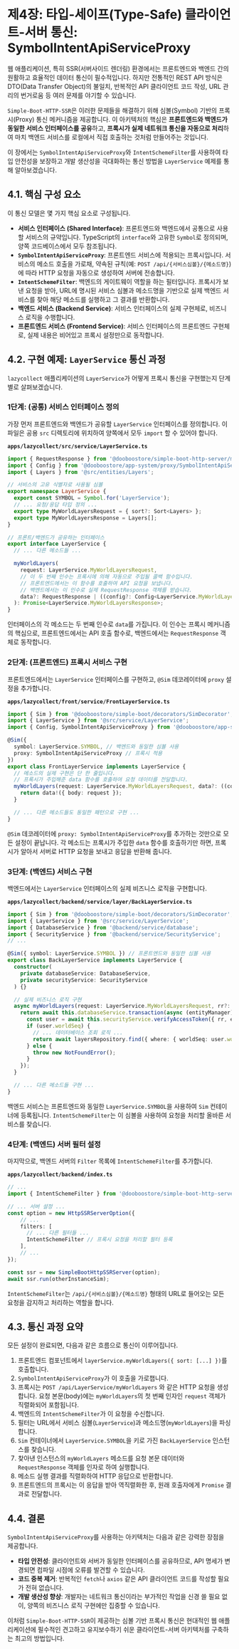 # 제4장: 타입-세이프(Type-Safe) 클라이언트-서버 통신: SymbolIntentApiServiceProxy

웹 애플리케이션, 특히 SSR(서버사이드 렌더링) 환경에서는 프론트엔드와 백엔드 간의 원활하고 효율적인 데이터 통신이 필수적입니다. 하지만 전통적인 REST API 방식은 DTO(Data Transfer Object)의 불일치, 반복적인 API 클라이언트 코드 작성, URL 관리의 번거로움 등 여러 문제를 야기할 수 있습니다.

`Simple-Boot-HTTP-SSR`은 이러한 문제들을 해결하기 위해 심볼(Symbol) 기반의 프록시(Proxy) 통신 메커니즘을 제공합니다. 이 아키텍처의 핵심은 **프론트엔드와 백엔드가 동일한 서비스 인터페이스를 공유**하고, **프록시가 실제 네트워크 통신을 자동으로 처리**하여 마치 백엔드 서비스를 로컬에서 직접 호출하는 것처럼 만들어주는 것입니다.

이 장에서는 `SymbolIntentApiServiceProxy`와 `IntentSchemeFilter`를 사용하여 타입 안전성을 보장하고 개발 생산성을 극대화하는 통신 방법을 `LayerService` 예제를 통해 알아보겠습니다.

## 4.1. 핵심 구성 요소

이 통신 모델은 몇 가지 핵심 요소로 구성됩니다.

-   **서비스 인터페이스 (Shared Interface)**: 프론트엔드와 백엔드에서 공통으로 사용할 서비스의 규약입니다. TypeScript의 `interface`와 고유한 `Symbol`로 정의되며, 양쪽 코드베이스에서 모두 참조됩니다.
-   **`SymbolIntentApiServiceProxy`**: 프론트엔드 서비스에 적용되는 프록시입니다. 서비스의 메소드 호출을 가로채, 약속된 규칙(예: `POST /api/{서비스심볼}/{메소드명}`)에 따라 HTTP 요청을 자동으로 생성하여 서버에 전송합니다.
-   **`IntentSchemeFilter`**: 백엔드의 게이트웨이 역할을 하는 필터입니다. 프록시가 보낸 요청을 받아, URL에 명시된 서비스 심볼과 메소드명을 기반으로 실제 백엔드 서비스를 찾아 해당 메소드를 실행하고 그 결과를 반환합니다.
-   **백엔드 서비스 (Backend Service)**: 서비스 인터페이스의 실제 구현체로, 비즈니스 로직을 수행합니다.
-   **프론트엔드 서비스 (Frontend Service)**: 서비스 인터페이스의 프론트엔드 구현체로, 실제 내용은 비어있고 프록시 설정만으로 동작합니다.

## 4.2. 구현 예제: `LayerService` 통신 과정

`lazycollect` 애플리케이션의 `LayerService`가 어떻게 프록시 통신을 구현했는지 단계별로 살펴보겠습니다.

### 1단계: (공통) 서비스 인터페이스 정의

가장 먼저 프론트엔드와 백엔드가 공유할 `LayerService` 인터페이스를 정의합니다. 이 파일은 공용 `src` 디렉토리에 위치하여 양쪽에서 모두 `import` 할 수 있어야 합니다.

**`apps/lazycollect/src/service/LayerService.ts`**
```typescript
import { RequestResponse } from '@dooboostore/simple-boot-http-server/models/RequestResponse';
import { Config } from '@dooboostore/app-system/proxy/SymbolIntentApiServiceProxy';
import { Layers } from '@src/entities/Layers';

// 서비스의 고유 식별자로 사용될 심볼
export namespace LayerService {
  export const SYMBOL = Symbol.for('LayerService');
  // ... 요청/응답 타입 정의 ...
  export type MyWorldLayersRequest = { sort?: Sort<Layers> };
  export type MyWorldLayersResponse = Layers[];
}

// 프론트/백엔드가 공유하는 인터페이스
export interface LayerService {
  // ... 다른 메소드들 ...

  myWorldLayers(
    request: LayerService.MyWorldLayersRequest,
    // 이 두 번째 인수는 프록시에 의해 자동으로 주입될 콜백 함수입니다.
    // 프론트엔드에서는 이 함수를 호출하여 API 요청을 보냅니다.
    // 백엔드에서는 이 인수로 실제 RequestResponse 객체를 받습니다.
    data?: RequestResponse | ((config?: Config<LayerService.MyWorldLayersRequest>) => Promise<LayerService.MyWorldLayersResponse>)
  ): Promise<LayerService.MyWorldLayersResponse>;
}
```
인터페이스의 각 메소드는 두 번째 인수로 `data`를 가집니다. 이 인수는 프록시 메커니즘의 핵심으로, 프론트엔드에서는 API 호출 함수로, 백엔드에서는 `RequestResponse` 객체로 동작합니다.

### 2단계: (프론트엔드) 프록시 서비스 구현

프론트엔드에서는 `LayerService` 인터페이스를 구현하고, `@Sim` 데코레이터에 `proxy` 설정을 추가합니다.

**`apps/lazycollect/front/service/FrontLayerService.ts`**
```typescript
import { Sim } from '@dooboostore/simple-boot/decorators/SimDecorator';
import { LayerService } from '@src/service/LayerService';
import { Config, SymbolIntentApiServiceProxy } from '@dooboostore/app-system/proxy/SymbolIntentApiServiceProxy';

@Sim({
  symbol: LayerService.SYMBOL, // 백엔드와 동일한 심볼 사용
  proxy: SymbolIntentApiServiceProxy // 프록시 적용
})
export class FrontLayerService implements LayerService {
  // 메소드의 실제 구현은 단 한 줄입니다.
  // 프록시가 주입해준 data 함수를 호출하여 요청 데이터를 전달합니다.
  myWorldLayers(request: LayerService.MyWorldLayersRequest, data?: ((config?: Config<...>) => Promise<...>): Promise<LayerService.MyWorldLayersResponse> {
    return data!({ body: request });
  }

  // ... 다른 메소드들도 동일한 패턴으로 구현 ...
}
```
`@Sim` 데코레이터에 `proxy: SymbolIntentApiServiceProxy`를 추가하는 것만으로 모든 설정이 끝납니다. 각 메소드는 프록시가 주입한 `data` 함수를 호출하기만 하면, 프록시가 알아서 서버로 HTTP 요청을 보내고 응답을 반환해 줍니다.

### 3단계: (백엔드) 서비스 구현

백엔드에서는 `LayerService` 인터페이스의 실제 비즈니스 로직을 구현합니다.

**`apps/lazycollect/backend/service/layer/BackLayerService.ts`**
```typescript
import { Sim } from '@dooboostore/simple-boot/decorators/SimDecorator';
import { LayerService } from '@src/service/LayerService';
import { DatabaseService } from '@backend/service/database';
import { SecurityService } from '@backend/service/SecurityService';
// ...

@Sim({ symbol: LayerService.SYMBOL }) // 프론트엔드와 동일한 심볼 사용
export class BackLayerService implements LayerService {
  constructor(
    private databaseService: DatabaseService,
    private securityService: SecurityService
  ) {}

  // 실제 비즈니스 로직 구현
  async myWorldLayers(request: LayerService.MyWorldLayersRequest, rr?: RequestResponse): Promise<LayerService.MyWorldLayersResponse> {
    return await this.databaseService.transaction(async (entityManager) => {
      const user = await this.securityService.verifyAccessToken({ rr, entityManager });
      if (user.worldSeq) {
        // ... 데이터베이스 조회 로직 ...
        return await layersRepository.find({ where: { worldSeq: user.worldSeq, ... } });
      } else {
        throw new NotFoundError();
      }
    });
  }

  // ... 다른 메소드들 구현 ...
}
```
백엔드 서비스는 프론트엔드와 동일한 `LayerService.SYMBOL`을 사용하여 `Sim` 컨테이너에 등록됩니다. `IntentSchemeFilter`는 이 심볼을 사용하여 요청을 처리할 올바른 서비스를 찾습니다.

### 4단계: (백엔드) 서버 필터 설정

마지막으로, 백엔드 서버의 `Filter` 목록에 `IntentSchemeFilter`를 추가합니다.

**`apps/lazycollect/backend/index.ts`**
```typescript
// ...
import { IntentSchemeFilter } from '@dooboostore/simple-boot-http-server-ssr/filters/IntentSchemeFilter';

// ... 서버 설정 ...
const option = new HttpSSRServerOption({
    // ...
    filters: [
      // ... 다른 필터들 ...
      IntentSchemeFilter // 프록시 요청을 처리할 필터 등록
    ],
    // ...
});

const ssr = new SimpleBootHttpSSRServer(option);
await ssr.run(otherInstanceSim);
```
`IntentSchemeFilter`는 `/api/{서비스심볼}/{메소드명}` 형태의 URL로 들어오는 모든 요청을 감지하고 처리하는 역할을 합니다.

## 4.3. 통신 과정 요약

모든 설정이 완료되면, 다음과 같은 흐름으로 통신이 이루어집니다.

1.  프론트엔드 컴포넌트에서 `layerService.myWorldLayers({ sort: [...] })`를 호출합니다.
2.  `SymbolIntentApiServiceProxy`가 이 호출을 가로챕니다.
3.  프록시는 `POST /api/LayerService/myWorldLayers` 와 같은 HTTP 요청을 생성합니다. 요청 본문(body)에는 `myWorldLayers`의 첫 번째 인자인 `request` 객체가 직렬화되어 포함됩니다.
4.  백엔드의 `IntentSchemeFilter`가 이 요청을 수신합니다.
5.  필터는 URL에서 서비스 심볼(`LayerService`)과 메소드명(`myWorldLayers`)을 파싱합니다.
6.  `Sim` 컨테이너에서 `LayerService.SYMBOL`을 키로 가진 `BackLayerService` 인스턴스를 찾습니다.
7.  찾아낸 인스턴스의 `myWorldLayers` 메소드를 요청 본문 데이터와 `RequestResponse` 객체를 인자로 하여 실행합니다.
8.  메소드 실행 결과를 직렬화하여 HTTP 응답으로 반환합니다.
9.  프론트엔드의 프록시는 이 응답을 받아 역직렬화한 후, 원래 호출자에게 `Promise` 결과로 전달합니다.

## 4.4. 결론

`SymbolIntentApiServiceProxy`를 사용하는 아키텍처는 다음과 같은 강력한 장점을 제공합니다.

-   **타입 안전성**: 클라이언트와 서버가 동일한 인터페이스를 공유하므로, API 명세가 변경되면 컴파일 시점에 오류를 발견할 수 있습니다.
-   **코드 중복 제거**: 반복적인 `fetch`나 `axios` 같은 API 클라이언트 코드를 작성할 필요가 전혀 없습니다.
-   **개발 생산성 향상**: 개발자는 네트워크 통신이라는 부가적인 작업을 신경 쓸 필요 없이, 양쪽의 비즈니스 로직 구현에만 집중할 수 있습니다.

이처럼 `Simple-Boot-HTTP-SSR`이 제공하는 심볼 기반 프록시 통신은 현대적인 웹 애플리케이션에 필수적인 견고하고 유지보수하기 쉬운 클라이언트-서버 아키텍처를 구축하는 최고의 방법입니다.